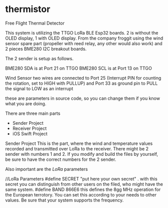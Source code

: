 # thermistor
Free Flight Thermal Detector

This system is utilizing the TTGO LoRa BLE Esp32 boards. 2 is without the OLED display, 1 with OLED display. From the company froggit using the wind sensor spare part (propeller with reed relay, any other would also work) and 2 pieces BME280 I2C breakout boards.

The 2 sender is setup as follows.

BME280 SDA is at Port 21 on TTGO
BME280 SCL is at Port 13 on TTGO

Wind Sensor two wires are connected to Port 25 (Interrupt PIN for counting the rotation, set to HIGH with PULLUP) and Port 33 as ground pin to PULL the signal to LOW as an interrupt

these are parameters in source code, so you can change them if you know what you are doing.

There are three main parts
- Sender Project
- Receiver Project
- iOS Swift Project

Sender Project
This is the part, where the wind and temperature values recorded and transmitted over LoRa to the receiver. There might be 2 sender with numbers 1 and 2. If you modify and build the files by yourself, be sure to have the correct numbers for the 2 sender. 

Also important are the *LoRa* parameters

//LoRa Parameters
#define SECRET  "put here your own secret" . with this secret you can distinguish from other users on the filed, who might have the same system.
#define BAND    866E6 this defines the 8gg MHz operation for the European terrotory. You can set this according to your needs to other values. Be sure that your system supports the frequency.


